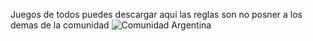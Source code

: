 Juegos de todos puedes descargar aqui las reglas son no posner a los demas de la comunidad ![Comunidad Argentina ](https://www.facebook.com/luis.ramireez.54)